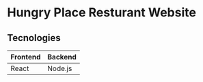 # Hungry Place Resturant Website

## Tecnologies

| Frontend       | Backend          |
|----------------|----------------- |
| React          |  Node.js       |

